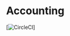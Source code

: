 # Accounting
[![CircleCI](https://circleci.com/gh/spartansystems/accounting/tree/master.svg?style=svg&circle-token=dcede0074988c9ad4736073c3e6c7200a0e7060c)]
